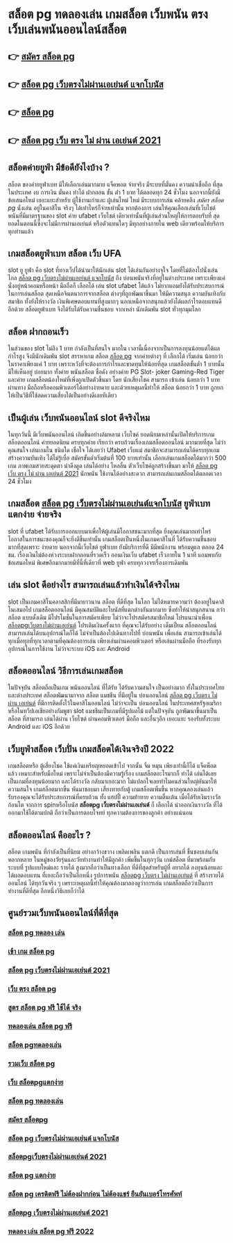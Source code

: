 # สล็อต pg ทดลองเล่น  เกมสล็อต เว็บพนัน ตรง    เว็บเล่นพนันออนไลน์สล็อต 

## 👉 [สมัคร สล็อต pg](https://m.gamblerape.com/login)
## 👉 [สล็อต pg เว็บตรงไม่ผ่านเอเย่นต์ แจกโบนัส](https://www.gamblerape.com/)
## 👉 [สล็อต pg](https://m.gamblerape.com/login?action=register)
## 👉 [สล็อต pg เว็บ ตรง ไม่ ผ่าน เอเย่นต์ 2021](https://m.gamblerape.com/login)

## สล็อตค่ายยูฟ่า มีข้อดียังไงบ้าง ?
สล็อต ของค่ายยูฟ่าเบท  มีให้เลือกเล่นมากมาย  แจ็คพอต จ่ายจริง มีระบบที่มั่นคง  ความน่าเชื่อถือ ที่สุดในประเทศ  งบ การเงิน มั่นคง  ทำได้  ฝากถอน ขั้น ต่ํา 1 บาท ได้ตลอดทุก 24 ชั่วโมง นอกจากนี้ยังมี ข้อเสนอใหม่ เยอะแยะสำหรับ ผู้ใช้งานเก่าและ ผู้เล่นใหม่ ใหม่ มีระบบการเล่น  คล้ายคลึง *สมัคร สล็อต pg*  นั่งเล่น อยู่ในคาสิโน  จริงๆ ได้เท่าไหร่ก็จ่ายเท่านั้น หากต้องการ เล่นให้คุณเลือกเล่นที่เว็บไชต์ พนันที่มีมาตรฐานของ slot ค่าย ufabet เว็บไชต์ เดียวเท่านั้นที่ผู้เล่นส่วนใหญ่ให้การตอบรับที่ สุดยอดในตอนนี้ซึ่งจะไม่มีการผ่านเอเย่นต์ หรือตัวแทนใดๆ มีทุกอย่างภายใน web เดียวพร้อมให้บริการทุกท่านแล้ว

##  เกมสล็อตยูฟ่าเบท สล็อต   เว็บ UFA

 slot ยู ยูฟ่า คือ  slot ที่ทางเว็ปได้นำมาให้นักเล่น slot  ได้เล่นกันอย่างจุใจ โดยที่ไม่ต้องไปนั่งเล่นไกล [สล็อต pg เว็บตรงไม่ผ่านเอเย่นต์ แจกโบนัส](https://m.gamblerape.com/login?action=register) ถึง บ่อนพนันจริงที่อยู่ในต่างประเทศ เพราะเพียงแค่นั่งอยู่หน้าคอมหรือหน้า มือถือก็ เลือกได้ เล่น slot ufabet  ได้แล้ว  ไม่ยากแถมยังได้รับประสบการณ์ ในการเล่นสล็อต สุดเหนือจินตนาการจากสล็อต ต่างๆที่ถูกพัฒนาขึ้นมา ให้มีความสนุก ความบันเทิงกับสมาชิก   ทั้งยังให้รางวัล เงินพิเศษตอบแทนที่สูงมากๆ นอกเหนือจากสนุกแล้วยังได้ผลกำไรตอบแทนดีอีกด้วย สล็อตยูฟ่าเบท  จึงได้รับได้รับความชื่นชอบ จากเหล่า นักเดิมพัน slot ทั่วทุกมุมโลก 


## สล็อต ฝากถอนเร็ว 

ในส่วนของ slot  ไม่ถึง  1 บาท กำลังเป็นที่สนใจ มากใน เวลานี้เนื่องจากเป็นการลงทุนน้อยแต่ได้ผลกำไรสูง จึงมีนักเดิมพัน   slot สรรหาเกม สล็อต [สล็อต pg](https://m.gamblerape.com/login) จากค่ายต่างๆ ที่ เลือกได้  เริ่มเล่น น้อยกว่า   ในราคาเพียงแค่ 1 บาท เพราะหวังที่จะต้องการกำไรและขาดทุนให้น้อยที่สุด  เกมสล็อตขั้นต่ำ   1 บาทนั้นมีให้เห็นอยู่ บ่อยมาก ทั้งค่าย พนันสล็อต ชื่อดัง อย่างค่าย PG Slot- joker Gaming-Red Tiger และค่าย เกมสล็อตน้องใหม่ที่เพิ่งถูกเปิดตัวขึ้นมา โดย นักเสี่ยงโชค สามารถ เข้าเล่น น้อยกว่า  1 บาท ผ่านทาง มือถือหรือคอมพิวเตอร์ได้อย่างง่ายดาย และด้วยเหตุผลนี้ทำให้ สล็อต  น้อยกว่า   1 บาท ถูกยกให้เป็นวิธีที่ใช้ลดความเสี่ยงได้เป็นอย่างดีเลยทีเดียว


##  เป็นผู้เล่น เว็บพนันออนไลน์  slot  ดีจริงไหม

ในทุกวันนี้ มีเว็บพนันออนไลน์ เกิดขึ้นอย่างล้มหลาม  เว็บไซค์ ยอดนิยมเหล่านั้นเปิดให้บริการเกมสล็อตออนไลน์  ค่ายยอดนิยม ครบทุกค่าย  เรียกว่า  ครบถ้วนเรื่องเกมสล็อตออนไลน์ มากมายที่สุด  ไม่ว่าคุณสนใจ เล่นเกมใน ชนิดใด  เชื่อใจ ได้เลยว่า  Ufabet เว็บแม่  สมาชิกจะสามารถเล่นได้ครบทุกเกม สร้างความบันเทิง ได้ไม่รู้เบื่อ สมัครขั้นต่ำเริ่มต้นที่ 100 บาทเท่านั้น เลือกเล่นเกมสล็อตได้มากว่า 500 เกม ภาพเกมสวยสะดุดตา น่าดึงดูด เล่นได้อย่าง ไหลลื่น ตัวเว็บไซค์ถูกสร้างขึ้นมา มาให้ [สล็อต pg เว็บ ตรง ไม่ ผ่าน เอเย่นต์ 2021](https://www.gamblerape.com/) นักพนัน ใช้งานได้อย่างสะดวก สามารถเล่นเกมสล็อตได้ตลอดเวลา 24 ชั่วโมง

##  เกมสล็อต [สล็อต pg เว็บตรงไม่ผ่านเอเย่นต์แจกโบนัส](https://m.gamblerape.com/login) ยูฟ่าเบท แตกง่าย จ่ายจริง

 slot ที่  ufabet   ได้รับการออกแบบมาเพื่อให้ผู้เล่นมีโอกาสชนะมากที่สุด ยิ่งคุณเล่นมากเท่าไหร่ โอกาสในการชนะของคุณก็จะยิ่งดีขึ้นเท่านั้น  เกมสล็อตเป็นหนึ่งในเกมคาสิโนที่ ได้รับความชื่นชอบ มากที่สุดเพราะ ง่ายดาย นอกจากนี้เว็บไชต์ ยูฟ่าเบท  ยังมีบริการที่ดี มีมีพนักงาน พร้อมดูแล ตลอด 24 ชม.   เรื่องเงินไม่ต้องห่วงระบบฝากถอนที่รวดเร็ว    ถอนเงินเว็บ ufabet  เร็วภายใน 1 นาที แถมพบกับ ข้อเสนอใหม่ พิเศษอีกมากมายมีที่นี้ที่เดียวที่ web  ยูฟ่า  ครบทุกวงจรเรื่องการเดิมพัน 


## เล่น slot ดีอย่างไร สามารถเล่นแล้วทำเงินได้จริงไหม

 slot เป็นเกมคาสิโนคลาสสิกที่มีมายาวนาน  สล็อต ที่ดีที่สุด ในโลก ไม่ได้หมายความว่า ต้องอยู่ในคาสิโนเสมอไป  เกมสล็อตออนไลน์ มีคุณสมบัติและโบนัสที่แตกต่างกันมากมาย ซึ่งทำให้น่าสนุกสนาน กว่าสล็อต แบบดั้งเดิม  มีโปรโมชั่นในการสมัครเพียบ ไม่ว่าจะโปรสมัครสมาชิกใหม่ โปรแนะนำเพื่อน [สล็อตpgเว็บตรงไม่ผ่านเอเย่นต์](https://m.gamblerape.com/login) โปรเติมเงินครั้งแรก ที่คุณจะได้รับอย่าง เต็มเปี่ยม สล็อตออนไลน์ สามารถเล่นได้บนอุปกรณ์ใดก็ได้ ไม่จำเป็นต้องไปเดินทางไปที่ บ่อนพนัน เพื่อเล่น สามารถเข้าเล่นได้ทุกเมื่อทุกที่ทุกเวลาตามที่คุณต้องการเล่น เพียงเล่นผ่านคอมพิวเตอร์ หรือเล่นผ่านมือถือ ที่รองรับทุกอุปกรณ์ในการใช้งาน ไม่ว่าจะระบบ iOS และ Android

## สล็อตออนไลน์ วิธีการเล่นเกมสล็อต

ในปัจจุบัน  สล็อตถือเป็นเกม พนันออนไลน์  ที่ได้รับ  ได้รับความสนใจ เป็นอย่างมาก ทั้งในประเทศไทยและต่างประเทศ สล็อตพัฒนามาจาก สล็อต  แมชชีน ที่มีอยู่ใน บ่อนออนไลน์ [สล็อต pg เว็บตรง ไม่ผ่าน เอเย่นต์](https://m.gamblerape.com/login?action=register) ที่มีการติดตั้งไว้ในคาสิโนออนไลน์   ไม่ว่าจะเป็น บ่อนออนไลน์ ในประเทศสหรัฐอเมริกา หรือในทวีปเอเชียอย่างกัมพูชา  slot  แมชชีนเป็นเกมที่มีรูปผลไม้ แต่ในปัจจุบัน  ถูกพัฒนาขึ้นมาเป็น  สล็อต ที่สามารถ เล่นได้ผ่าน เว็บไซต์  ผ่านคอมพิวเตอร์  มือถือ และอื่นๆอีก เยอะแยะ รองรับทั้งระบบ Android และ iOS อีกด้วย

## เว็บยูฟ่าสล็อต  เว็บปั่น เกมสล็อตได้เงินจริงปี 2022

 เกมสล็อตหรือ ตู้เสี่ยงโชค ใช้แค่เงินเหรียญหยอดเข้าไป จากนั้น จิ้ม หมุน  เพียงเท่านี้ก็ได้ แจ็คพ็อต แล้ว เหมาะสำหรับมือใหม่  เพราะไม่จำเป็นต้องมีความรู้เรื่อง เกมสล็อตอะไรมากก็ ทำได้ เล่นได้เลย เป็นเกมที่ลงทุนน้อยมาก และได้รางวัล กลับมาเยอะมาก ไม่แปลกใจเลยทำไมคนส่วนใหญ่หันมาให้ความสนใจ เกมสล็อตมากขึ้น หันมาชอบมา เสี่ยงทายกับตู้  เกมสล็อตเพิ่มขึ้น หากคุณลองเล่นแล้วรับรองคุณจะได้รับประสบการณ์ที่ครบถ้วน ทั้ง แฮปปี้  ความท้าทาย ความตื่นเต้น เมื่อได้รับเงินรางวัล ก้อนโต จากการ  spinหรือโบนัส  **สล็อตpg เว็บตรงไม่ผ่านเอเย่นต์** ก็ เลือกได้  นำออกเงินรางวัล ที่ได้ออกมาใช้ได้ตามปกติ ถือว่าเป็นการตอบโจทย์ ทุกความต้องการของลูกค้า อย่างแน่นอน 


## สล็อตออนไลน์  คืออะไร ?

สล็อต  เกมพนัน ที่กำลังเป็นที่นิยม อย่างกว้างขวาง  เพลิดเพลิน   แตกดี  เป็นการเล่นที่ ชื่นชอบเล่นกัน หลากหลาย ในหมู่ของวัยรุ่นและวัยทำงานทำให้มีลูกค้า เพิ่มขึ้นในทุกๆวัน  เกม์สล็อต ที่มาพร้อมกับระบบที่ รูปแบบใหม่และ รายได้ สูงมากถือว่าเป็นทางเลือก ที่ดีที่สุดสำหรับผู้ที่ อยากได้ ลงทุนน้อยและได้ผลตอบแทน ที่เยอะถือว่าเป็นอีกหนึ่ง รูปการพนัน [สล็อตpg เว็บตรง ไม่ผ่านเอเย่นต์](https://www.gamblerape.com/) ที่ สร้างรายได้ ออนไลน์ ได้ทุกวันจริง ๆ เพราะเหตุผลนี้ทำให้คุณต้องมาลองดูว่าการเล่น เกมสล็อตถือว่าเป็นการทำงานที่ดีที่สุด อีกหนึ่งวิธีเลยก็ว่าได้


## ศูนย์รวมเว็บพนันออนไลน์ที่ดีที่สุด

### [สล็อต pg ทดลอง เล่น](https://atom.io/themes/สมัคร%20สล็อต%20pg%20เว็บตรง%20ไม่ผ่านเอเย่นต์%20ปลอดภัยชัวร์%20%20110503)
### [เข้า เกม สล็อต pg](https://atom.io/themes/สมัคร%20สล็อต%20pg%20เว็บตรง%20ไม่ผ่านเอเย่นต์%20ปลอดภัยชัวร์%20%20111070)
### [สล็อต pg เว็บตรงไม่ผ่านเอเย่นต์ 2021](https://atom.io/themes/สมัคร%20สล็อต%20pg%20เว็บตรง%20ไม่ผ่านเอเย่นต์%20ปลอดภัยชัวร์%20%20110108)
### [เว็บ ตรง สล็อต pg](https://atom.io/themes/สมัคร%20สล็อต%20pg%20เว็บตรง%20ไม่ผ่านเอเย่นต์%20ปลอดภัยชัวร์%20%20111640)
### [สูตร สล็อต pg ฟรี ใช้ได้ จริง](https://atom.io/themes/สมัคร%20สล็อต%20pg%20เว็บตรง%20ไม่ผ่านเอเย่นต์%20ปลอดภัยชัวร์%20%20111318)
### [ทดลองเล่น สล็อต pg ฟรี](https://atom.io/themes/สมัคร%20สล็อต%20pg%20เว็บตรง%20ไม่ผ่านเอเย่นต์%20ปลอดภัยชัวร์%20%20111349)
### [สล็อต pgทดลองเล่น](https://atom.io/themes/สมัคร%20สล็อต%20pg%20เว็บตรง%20ไม่ผ่านเอเย่นต์%20ปลอดภัยชัวร์%20%20111718)
### [รวมเว็บ สล็อต pg](https://atom.io/themes/สมัคร%20สล็อต%20pg%20เว็บตรง%20ไม่ผ่านเอเย่นต์%20ปลอดภัยชัวร์%20%20111525)
### [เว็บ สล็อตpgแตกง่าย](https://atom.io/themes/สมัคร%20สล็อต%20pg%20เว็บตรง%20ไม่ผ่านเอเย่นต์%20ปลอดภัยชัวร์%20%20111661)
### [สล็อต pg ทดลองเล่น](https://atom.io/themes/สมัคร%20สล็อต%20pg%20เว็บตรง%20ไม่ผ่านเอเย่นต์%20ปลอดภัยชัวร์%20%20110048)
### [สมัคร สล็อตpg](https://atom.io/themes/สมัคร%20สล็อต%20pg%20เว็บตรง%20ไม่ผ่านเอเย่นต์%20ปลอดภัยชัวร์%20%20111618)
### [สล็อต pg เว็บตรงไม่ผ่านเอเย่นต์ แจกโบนัส](https://atom.io/themes/สมัคร%20สล็อต%20pg%20เว็บตรง%20ไม่ผ่านเอเย่นต์%20ปลอดภัยชัวร์%20%20111442)
### [สล็อตpgเว็บตรงไม่ผ่านเอเย่นต์ 2021](https://atom.io/themes/สมัคร%20สล็อต%20pg%20เว็บตรง%20ไม่ผ่านเอเย่นต์%20ปลอดภัยชัวร์%20%20110729)
### [สล็อต pg แตกง่าย](https://atom.io/themes/สมัคร%20สล็อต%20pg%20เว็บตรง%20ไม่ผ่านเอเย่นต์%20ปลอดภัยชัวร์%20%20111249)
### [สล็อต pg เครดิตฟรี ไม่ต้องฝากก่อน ไม่ต้องแชร์ ยืนยันเบอร์โทรศัพท์](https://atom.io/themes/สมัคร%20สล็อต%20pg%20เว็บตรง%20ไม่ผ่านเอเย่นต์%20ปลอดภัยชัวร์%20%20110823)
### [สล็อตpg เว็บตรงไม่ผ่านเอเย่นต์ 2021](https://atom.io/themes/สมัคร%20สล็อต%20pg%20เว็บตรง%20ไม่ผ่านเอเย่นต์%20ปลอดภัยชัวร์%20%20111636)
### [ทดลอง เล่น สล็อต pg ฟรี 2022](https://atom.io/themes/สมัคร%20สล็อต%20pg%20เว็บตรง%20ไม่ผ่านเอเย่นต์%20ปลอดภัยชัวร์%20%20111891)